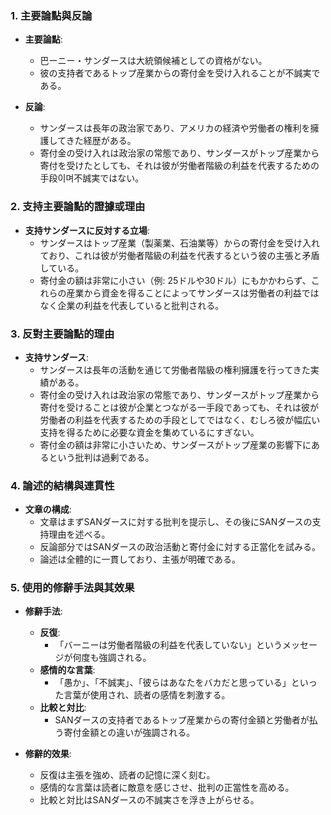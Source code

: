 ### 1. 主要論點與反論

- **主要論點**: 
  - 巴ーニー・サンダースは大統領候補としての資格がない。
  - 彼の支持者であるトップ産業からの寄付金を受け入れることが不誠実である。

- **反論**:
  - サンダースは長年の政治家であり、アメリカの経済や労働者の権利を擁護してきた経歴がある。
  - 寄付金の受け入れは政治家の常態であり、サンダースがトップ産業から寄付を受けたとしても、それは彼が労働者階級の利益を代表するための手段이며不誠実ではない。

### 2. 支持主要論點的證據或理由

- **支持サンダースに反対する立場**:
  - サンダースはトップ産業（製薬業、石油業等）からの寄付金を受け入れており、これは彼が労働者階級の利益を代表するという彼の主張と矛盾している。
  - 寄付金の額は非常に小さい（例: 25ドルや30ドル）にもかかわらず、これらの産業から資金を得ることによってサンダースは労働者の利益ではなく企業の利益を代表していると批判される。

### 3. 反對主要論點的理由

- **支持サンダース**:
  - サンダースは長年の活動を通じて労働者階級の権利擁護を行ってきた実績がある。
  - 寄付金の受け入れは政治家の常態であり、サンダースがトップ産業から寄付を受けることは彼が企業とつながる一手段であっても、それは彼が労働者の利益を代表するための手段としてではなく、むしろ彼が幅広い支持を得るために必要な資金を集めているにすぎない。
  - 寄付金の額は非常に小さいため、サンダースがトップ産業の影響下にあるという批判は過剰である。

### 4. 論述的結構與連貫性

- **文章の構成**:
  - 文章はまずSANダースに対する批判を提示し、その後にSANダースの支持理由を述べる。
  - 反論部分ではSANダースの政治活動と寄付金に対する正當化を試みる。
  - 論述は全體的に一貫しており、主張が明確である。

### 5. 使用的修辭手法與其效果

- **修辭手法**:
  - **反復**: 
    - 「バーニーは労働者階級の利益を代表していない」というメッセージが何度も強調される。
  - **感情的な言葉**: 
    - 「愚か」、「不誠実」、「彼らはあなたをバカだと思っている」といった言葉が使用され、読者の感情を刺激する。
  - **比較と対比**: 
    - SANダースの支持者であるトップ産業からの寄付金額と労働者が払う寄付金額との違いが強調される。

- **修辭的效果**:
  - 反復は主張を強め、読者の記憶に深く刻む。
  - 感情的な言葉は読者に敵意を感じさせ、批判の正當性を高める。
  - 比較と対比はSANダースの不誠実さを浮き上がらせる。